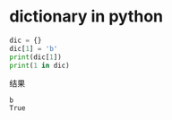 # dictionary in python

```python
dic = {}
dic[1] = 'b'
print(dic[1])
print(1 in dic)
```

结果
```
b
True
```
